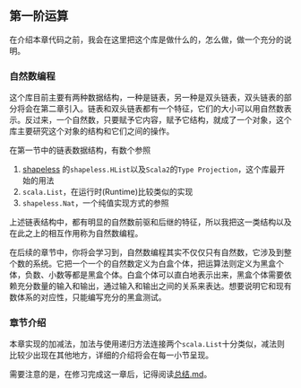 ## 第一阶运算
在介绍本章代码之前，我会在这里把这个库是做什么的，怎么做，做一个充分的说明。

### 自然数编程
这个库目前主要有两种数据结构，一种是链表，另一种是双头链表，双头链表的部分将会在第二章引入。链表和双头链表都有一个特征，它们的大小可以用自然数表示。反过来，一个自然数，只要赋予它内容，赋予它结构，就成了一个对象，这个库主要研究这个对象的结构和它们之间的操作。

在第一节中的链表数据结构，有数个参照
1. [shapeless](https://github.com/milessabin/shapeless) 的`shapeless.HList`以及`Scala2`的`Type Projection`，这个库最开始的用法
1. `scala.List`，在运行时(Runtime)比较类似的实现
1. `shapeless.Nat`，一个纯值实现方式的参照

上述链表结构中，都有明显的自然数前驱和后继的特征，所以我把这一类结构以及在此之上的相互作用称为自然数编程。

在后续的章节中，你将会学习到，自然数编程其实不仅仅只有自然数，它涉及到整个数的系统。它把一个一个的自然数定义为白盒个体，把运算法则定义为黑盒个体，负数、小数等都是黑盒个体。白盒个体可以直白地表示出来，黑盒个体需要依赖充分数量的输入和输出，通过输入和输出之间的关系来表达。想要说明它和现有数体系的对应性，只能编写充分的黑盒测试。

### 章节介绍
本章实现的加减法，加法与使用递归方法连接两个`scala.List`十分类似，减法则比较少出现在其他地方，详细的介绍将会在每一小节呈现。

需要注意的是，在修习完成这一章后，记得阅读[总结.md](./%E6%80%BB%E7%BB%93.md)。